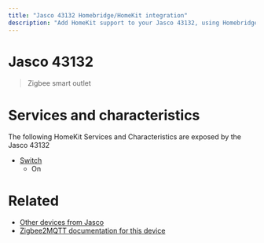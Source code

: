 ```yaml
---
title: "Jasco 43132 Homebridge/HomeKit integration"
description: "Add HomeKit support to your Jasco 43132, using Homebridge, Zigbee2MQTT and homebridge-z2m."
---
```

<!---
This file has been GENERATED using src/docgen/docgen.ts
DO NOT EDIT THIS FILE MANUALLY!
-->
# Jasco 43132
> Zigbee smart outlet


# Services and characteristics
The following HomeKit Services and Characteristics are exposed by
the Jasco 43132

* [Switch](../../switch.md)
  * On


# Related
* [Other devices from Jasco](../index.md#jasco)
* [Zigbee2MQTT documentation for this device](https://www.zigbee2mqtt.io/devices/43132.html)